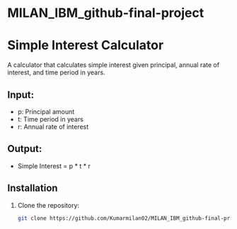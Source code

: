 # MILAN_IBM_github-final-project

# Simple Interest Calculator

A calculator that calculates simple interest given principal, annual rate of interest, and time period in years.

## Input:
- p: Principal amount
- t: Time period in years
- r: Annual rate of interest

## Output:
- Simple Interest = p * t * r

## Installation

1. Clone the repository:
   ```bash
   git clone https://github.com/Kumarmilan02/MILAN_IBM_github-final-project/edit/main/README.md
